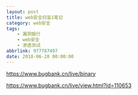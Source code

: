 ```yaml
---
layout: post
title: web安全扫盲1笔记
category: web安全
tags: 
	- 漏洞银行 
	- web安全 
	- 渗透测试
abbrlink: 977787497
date: 2018-06-20 00:00:00
---
```


https://www.bugbank.cn/live/binary

https://www.bugbank.cn/live/view.html?id=110653


